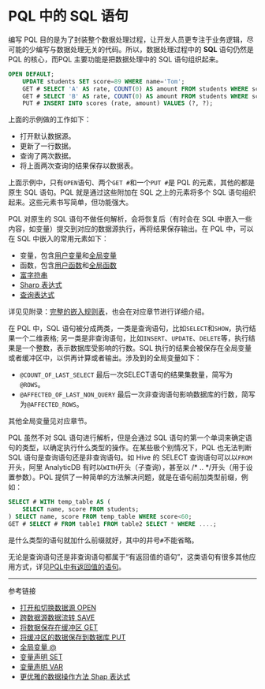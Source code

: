 # PQL 中的 SQL 语句

编写 PQL 目的是为了封装整个数据处理过程，让开发人员更专注于业务逻辑，尽可能的少编写与数据处理无关的代码。所以，数据处理过程中的 **SQL** 语句仍然是 PQL 的核心，而PQL 主要功能是把数据处理中的 SQL 语句组织起来。

```sql
OPEN DEFAULT;
    UPDATE students SET score=89 WHERE name='Tom';
    GET # SELECT 'A' AS rate, COUNT(0) AS amount FROM students WHERE score>=90;
    GET # SELECT 'B' AS rate, COUNT(0) AS amount FROM students WHERE score>=75 AND score<90;
    PUT # INSERT INTO scores (rate, amount) VALUES (?, ?);  
```

上面的示例做的工作如下：

* 打开默认数据源。
* 更新了一行数据。
* 查询了两次数据。
* 将上面两次查询的结果保存以数据表。  

上面示例中，只有`OPEN`语句、两个`GET #`和一个`PUT #`是 PQL 的元素，其他的都是原生 SQL 语句。PQL 就是通过这些附加在 SQL 之上的元素将多个 SQL 语句组织起来。这些元素书写简单，但功能强大。  

PQL 对原生的 SQL 语句不做任何解析，会将恢复后（有时会在 SQL 中嵌入一些内容，如变量）提交到对应的数据源执行，再将结果保存输出。在 PQL 中，可以在 SQL 中嵌入的常用元素如下：

* 变量，包含[用户变量](/pql/variable.md)和[全局变量](/pql/global-variable.md)
* 函数，包含[用户函数](/pql/function.md)和[全局函数](/pql/global-function.md)
* [富字符串](/pql/rich.md)
* [Sharp 表达式](/pql/sharp.md)
* [查询表达式](/pql/query.md)

详见见附录：[完整的嵌入规则表](/pql/place.md)，也会在对应章节进行详细介绍。

在 PQL 中，SQL 语句被分成两类，一类是查询语句，比如`SELECT`和`SHOW`，执行结果一个二维表格; 另一类是非查询语句，比如`INSERT`、`UPDATE`、`DELETE`等，执行结果是一个整数，表示数据库受影响的行数。SQL 执行的结果会被保存在全局变量或者缓冲区中，以供再计算或者输出。涉及到的全局变量如下：

* `@COUNT_OF_LAST_SELECT` 最后一次SELECT语句的结果集数量，简写为`@ROWS`。
* `@AFFECTED_OF_LAST_NON_QUERY` 最后一次非查询语句影响数据库的行数，简写为`@AFFECTED_ROWS`。

其他全局变量见对应章节。

PQL 虽然不对 SQL 语句进行解析，但是会通过 SQL 语句的第一个单词来确定语句的类型，以确定执行什么类型的操作。在某些极个别情况下，PQL 也无法判断 SQL 语句是查询语句还是非查询语句。如 Hive 的 SELECT 查询语句可以以`FROM`开头，阿里 AnalyticDB 有时以`WITH`开头（子查询），甚至以 /* .. */开头（用于设置参数）。PQL 提供了一种简单的方法解决问题，就是在语句前加类型前缀，例如：

```sql
SELECT # WITH temp_table AS (
    SELECT name, score FROM students;
) SELECT name, score FROM temp_table WHERE score<60;
GET # SELECT # FROM table1 FROM table2 SELECT * WHERE ....;
```

是什么类型的语句就加什么前缀就好，其中的井号`#`不能省略。  

无论是查询语句还是非查询语句都属于“有返回值的语句”，这类语句有很多其他应用方式，详见[PQL中有返回值的语句](/pql/evaluate.md)。

---
参考链接

* [打开和切换数据源 OPEN](/pql/open.md)
* [跨数据源数据流转 SAVE](/pql/save.md)
* [将数据保存在缓冲区 GET](/pql/get.md)
* [将缓冲区的数据保存到数据库 PUT](/pql/put.md)
* [全局变量 @](/pql/global-variable.md)
* [变量声明 SET](/pql/set.md)
* [变量声明 VAR](/pql.md/)
* [更优雅的数据操作方法 Shap 表达式](/pql.md/)